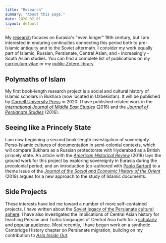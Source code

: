 ```yaml
---
title: "Research"
summary: "About this page."
date: 2020-02-01
layout: default
---
```


My [research][1] focuses on Eurasia's "even longer" 19th century, but I am interested in enduring continuities connecting this period both to pre-Islamic antiquity and to the Soviet aftermath. I consider my work equally part of Islamic, Russian, Persianate, Central Asian, and - increasingly - South Asian studies. You can find a complete list of publications on my [curriculum vitae][2] or my [public Zotero library][3].

## Polymaths of Islam
My first book-length research project is a social and cultural history of Islamic scholars in Bukhara (now located in Uzbekistan). It will be published by [Cornell University Press][4] in 2020. I have published related work in the [*International Journal of Middle East Studies*][5] (2016) and the [*Journal of Persianate Studies*][6] (2016).

## Seeing like a Princely State
I am now beginning a second book-length investigation of sovereignty Perso-Islamic cultures of documentation in semi-colonial contexts, which will compare Bukhara as a Russian protectorate with Hyderabad as a British princely state. An article with the [*American Historical Review*][7] (2018) lays the ground work for this project by exploring sovereignty in Eurasia during the precolonial period; and an introduction (co-authored with [Paolo Sartori][8]) to a theme issue of the [*Journal of the Social and Economic History of the Orient*][9] (2019) argues for a new approach to the study of Islamic documents.

## Side Projects
These interests have led me toward a number of more self-contained projects. I have written about the [Soviet legacy of the Persianate cultural sphere][10]. I have also investigated the implications of Central Asian history for teaching Persian and Turkic langauges of Central Asia both for a [scholarly][11] and [popular audience][12]. Most recently, I have begun work on a synthetic Cambridge History chapter on Persianate migration, building on my  contribution to [*Asia Inside Out*][13].

[1]:	https://pitt.academia.edu/JamesPickett/Journal-Articles
[2]:	https://pitt.academia.edu/JamesPickett/CurriculumVitae
[3]:	https://www.zotero.org/groups/2425244/james_pickett_publications/items
[4]:	https://www.cornellpress.cornell.edu/book/9781501750243/polymaths-of-islam/
[5]:	https://www.academia.edu/26854228/Nadir_Shahs_Peculiar_Central_Asian_Legacy_Empire_Conversion_Narratives_and_the_Rise_of_New_Scholarly_Dynasties
[6]:	https://www.academia.edu/17884935/Enemies_beyond_the_Red_Sands_The_Bukhara-Khiva_Dynamic_as_Mediated_by_Textual_Genre
[7]:	https://www.academia.edu/36900273/Written_into_Submission_Reassessing_Sovereignty_through_a_Forgotten_Eurasian_Dynasty
[8]:	https://www.oeaw.ac.at/en/iran/institute/staff/research-staff/paolo-sartori/
[9]:	https://www.academia.edu/40949183/From_the_Archetypical_Archive_to_Cultures_of_Documentation
[10]:	https://www.academia.edu/7611983/Soviet_Civilization_through_a_Persian_Lens_Iranian_Intellectuals_Cultural_Diplomacy_and_Socialist_Modernity_1941-1955
[11]:	https://www.academia.edu/33025103/Categorically_Misleading_Dialectically_Misconceived_Language_Textbooks_and_Pedagogic_Participation_in_Central_Asian_Nation-building_Projects
[12]:	https://eurasianet.org/on-language-the-many-flavors-of-persian-in-eurasia
[13]:	https://www.hup.harvard.edu/catalog.php?isbn=9780674987630
